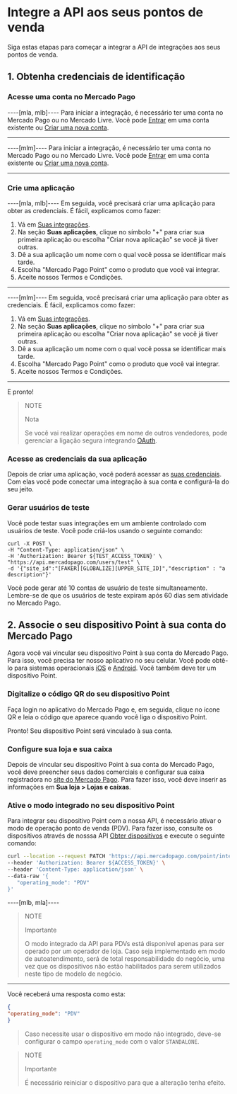 # Integre a API aos seus pontos de venda

Siga estas etapas para começar a integrar a API de integrações aos seus pontos de venda.

## 1. Obtenha credenciais de identificação

### Acesse uma conta no Mercado Pago

----[mla, mlb]----
Para iniciar a integração, é necessário ter uma conta no Mercado Pago ou no Mercado Livre.
Você pode [Entrar](https://www.mercadolibre.com/jms/[FAKER][GLOBALIZE][SITE_ID]/lgz/login?platform_id=mp&go=https://www.mercadopago[FAKER][URL][DOMAIN]/developers/pt/guides/in-person-payments/qr-code/pre-requisites)
em uma conta existente ou [Criar uma nova conta](https://www.mercadopago[FAKER][URL][DOMAIN]/hub/registration/landing).

------------

----[mlm]----
Para iniciar a integração, é necessário ter uma conta no Mercado Pago ou no Mercado Livre.
Você pode [Entrar](https://www.mercadolibre.com/jms/mlm/lgz/login?platform_id=MP&go=https%3A%2F%2Fwww.mercadopago.com.mx%2F&loginType=explicit)
em uma conta existente ou [Criar uma nova conta](https://www.mercadopago.com.mx/hub/registration/landing).

------------

### Crie uma aplicação

----[mla, mlb]----
Em seguida, você precisará criar uma aplicação para obter as credenciais. É fácil, explicamos como fazer:

1. Vá em [Suas integrações](https://www.mercadopago[FAKER][URL][DOMAIN]/developers/panel/applications).
2. Na seção **Suas aplicações**, clique no símbolo "+" para criar sua primeira aplicação ou escolha "Criar nova aplicação" se você já tiver outras.
3. Dê a sua aplicação um nome com o qual você possa se identificar mais tarde.
4. Escolha "Mercado Pago Point" como o produto que você vai integrar.
5. Aceite nossos Termos e Condições.

------------

----[mlm]----
Em seguida, você precisará criar uma aplicação para obter as credenciais. É fácil, explicamos como fazer:

1. Vá em [Suas integrações](https://www.mercadopago.com.mx/developers/panel/applications).
2. Na seção **Suas aplicações**, clique no símbolo "+" para criar sua primeira aplicação ou escolha "Criar nova aplicação" se você já tiver outras.
3. Dê a sua aplicação um nome com o qual você possa se identificar mais tarde.
4. Escolha "Mercado Pago Point" como o produto que você vai integrar.
5. Aceite nossos Termos e Condições.

------------
E pronto!

> NOTE
>
> Nota
>
> Se você vai realizar operações em nome de outros vendedores, pode gerenciar a ligação segura integrando [OAuth](/developers/pt/docs/mp-point/additional-content/security/oauth/introduction).

### Acesse as credenciais da sua aplicação

Depois de criar uma aplicação, você poderá acessar as [suas credenciais](https://www.mercadopago[FAKER][URL][DOMAIN]/developers/panel/credentials). Com elas você pode conectar uma integração à sua conta e configurá-la do seu jeito.

### Gerar usuários de teste

Você pode testar suas integrações em um ambiente controlado com usuários de teste. Você pode criá-los usando o seguinte comando:

```curl
curl -X POST \
-H "Content-Type: application/json" \
-H 'Authorization: Bearer ${TEST_ACCESS_TOKEN}' \
"https://api.mercadopago.com/users/test" \
-d '{"site_id":"[FAKER][GLOBALIZE][UPPER_SITE_ID]","description" : "a description"}'
```

Você pode gerar até 10 contas de usuário de teste simultaneamente. Lembre-se de que os usuários de teste expiram após 60 dias sem atividade no Mercado Pago.

## 2. Associe o seu dispositivo Point à sua conta do Mercado Pago

Agora você vai vincular seu dispositivo Point à sua conta do Mercado Pago. Para isso, você precisa ter nosso aplicativo no seu celular. Você pode obtê-lo para sistemas operacionais [iOS](https://itunes.apple.com/ar/app/mercado-pago/id925436649?mt=8) e [Android](https://play.google.com/store/apps/details?id=com.mercadopago.wallet&hl=es_419).
Você também deve ter um dispositivo Point.

### Digitalize o código QR do seu dispositivo Point

Faça login no aplicativo do Mercado Pago e, em seguida, clique no ícone QR e leia o código que aparece quando você liga o dispositivo Point. 

Pronto! Seu dispositivo Point será vinculado à sua conta.

### Configure sua loja e sua caixa

Depois de vincular seu dispositivo Point à sua conta do Mercado Pago, você deve preencher seus dados comerciais e configurar sua caixa registradora no [site do Mercado Pago](https://www.mercadopago[FAKER][URL][DOMAIN]/stores). Para fazer isso, você deve inserir as informações em **Sua loja > Lojas e caixas**.

### Ative o modo integrado no seu dispositivo Point

Para integrar seu dispositivo Point com a nossa API, é necessário ativar o modo de operação ponto de venda (PDV). Para fazer isso, consulte os dispositivos através de nosssa API [Obter dispositivos](/developers/pt/reference/integrations_api/_point_integration-api_devices/get) e execute o seguinte comando:

``` bash
curl --location --request PATCH 'https://api.mercadopago.com/point/integration-api/devices/:deviceId' \
--header 'Authorization: Bearer ${ACCESS_TOKEN}' \
--header 'Content-Type: application/json' \
--data-raw '{
   "operating_mode": "PDV"
}'
```

----[mlb, mla]----
> NOTE
> 
> Importante
> 
> O modo integrado da API para PDVs está disponível apenas para ser operado por um operador de loja. Caso seja implementado em modo de autoatendimento, será de total responsabilidade do negócio, uma vez que os dispositivos não estão habilitados para serem utilizados neste tipo de modelo de negócio.

------------

Você receberá uma resposta como esta:

``` json
{
"operating_mode": "PDV"
}
```

> Caso necessite usar o dispositivo em modo não integrado, deve-se configurar o campo `operating_mode` com o valor `STANDALONE`.

> NOTE
> 
> Importante
> 
> É necessário reiniciar o dispositivo para que a alteração tenha efeito.
